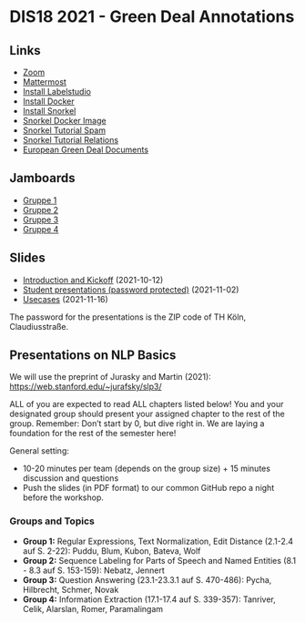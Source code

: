 # DIS18 2021 - Green Deal Annotations

## Links

* [Zoom](https://th-koeln.zoom.us/j/84572216682) 
* [Mattermost](https://chat.iim.th-koeln.de/signup_user_complete/?id=x7hmzjc96ffqmez5pse39w9eur) 
* [Install Labelstudio](https://labelstud.io/guide/install.html)
* [Install Docker](https://docs.docker.com/engine/install/)
* [Install Snorkel](https://github.com/snorkel-team/snorkel#Installation)
* [Snorkel Docker Image](https://hub.docker.com/r/knockdata/snorkel)
* [Snorkel Tutorial Spam](https://www.snorkel.org/use-cases/01-spam-tutorial)
* [Snorkel Tutorial Relations](https://www.snorkel.org/use-cases/spouse-demo)
* [European Green Deal Documents](https://ec.europa.eu/info/strategy/priorities-2019-2024/european-green-deal/delivering-european-green-deal_en)

## Jamboards
* [Gruppe 1](https://jamboard.google.com/d/1l7AUUqKX7v_6OQAott_VV0Lyw-uFMPWp1KrAKeqhVsc/edit?usp=sharing)
* [Gruppe 2](https://jamboard.google.com/d/1k4Pbcn8aZD3qEk9guhz9pSrRGqohkvXOomTM3q-Be0o/edit?usp=sharing)
* [Gruppe 3](https://jamboard.google.com/d/1ZOvOMKvvxq0pBzE8XetauWuSbEf0i6ANQDlA1pb2n8E/edit?usp=sharing)
* [Gruppe 4](https://jamboard.google.com/d/1D3ZOB9dpImWJKqzTY3QN3QbQtGiLY8xGn8GErfGs2jc/edit?usp=sharing)

## Slides

* [Introduction and Kickoff](slides/DIS18-01-Introduction.pdf) (2021-10-12)
* [Student presentations (password protected)](https://th-koeln.sciebo.de/s/ayTXjju7Xz5gLAT) (2021-11-02)
* [Usecases](slides/DIS18-02-Usecases.pdf) (2021-11-16)

The password for the presentations is the ZIP code of TH Köln, Claudiusstraße.

## Presentations on NLP Basics

We will use the preprint of Jurasky and Martin (2021): https://web.stanford.edu/~jurafsky/slp3/

ALL of you are expected to read ALL chapters listed below! You and your designated group should present your assigned chapter to the rest of the group. Remember:  Don’t start by 0, but dive right in. We are laying a foundation for the rest of the semester here!

General setting:
* 10-20 minutes per team (depends on the group size) + 15 minutes discussion and questions
* Push the slides (in PDF format) to our common GitHub repo a night before the workshop.

### Groups and Topics

* **Group 1:** Regular Expressions, Text Normalization, Edit Distance (2.1-2.4 auf S. 2-22): Puddu, Blum, Kubon, Bateva, Wolf
* **Group 2:** Sequence Labeling for Parts of Speech and Named Entities (8.1 - 8.3 auf S. 153-159): Nebatz, Jennert
* **Group 3:** Question Answering (23.1-23.3.1 auf S. 470-486): Pycha, Hilbrecht, Schmer, Novak
* **Group 4:** Information Extraction (17.1-17.4 auf S. 339-357): Tanriver, Celik, Alarslan, Romer, Paramalingam



